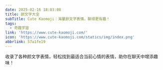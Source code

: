 ```yaml
---
date: 2025-02-16 18:03:08
title: 颜文字大全
subTitle: Cute Kaomoji：海量颜文字表情，聊得更有趣！
tags:
  - 奇趣宇宙
link: 'https://www.cute-kaomoji.com/'
icon: 'https://www.cute-kaomoji.com/statics/img/index.png'
abbrlink: 57a1fe19
---
```


收录了各种颜文字表情，轻松找到最适合当前心情的表情，助你在聊天中增添趣味！